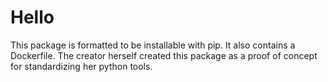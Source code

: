 # Hello

This package is formatted to be installable with pip. It also contains a Dockerfile.
The creator herself created this package as a proof of concept for standardizing her python tools.
